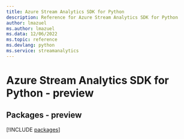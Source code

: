 ```yaml
---
title: Azure Stream Analytics SDK for Python
description: Reference for Azure Stream Analytics SDK for Python
author: lmazuel
ms.author: lmazuel
ms.data: 12/06/2022
ms.topic: reference
ms.devlang: python
ms.service: streamanalytics
---
```

# Azure Stream Analytics SDK for Python - preview
## Packages - preview
[!INCLUDE [packages](stream-analytics-index.md)]